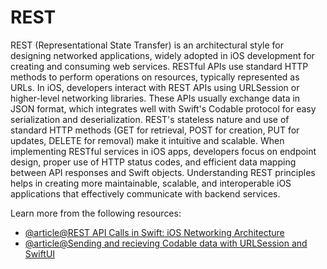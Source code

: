# REST

REST (Representational State Transfer) is an architectural style for designing networked applications, widely adopted in iOS development for creating and consuming web services. RESTful APIs use standard HTTP methods to perform operations on resources, typically represented as URLs. In iOS, developers interact with REST APIs using URLSession or higher-level networking libraries. These APIs usually exchange data in JSON format, which integrates well with Swift's Codable protocol for easy serialization and deserialization. REST's stateless nature and use of standard HTTP methods (GET for retrieval, POST for creation, PUT for updates, DELETE for removal) make it intuitive and scalable. When implementing RESTful services in iOS apps, developers focus on endpoint design, proper use of HTTP status codes, and efficient data mapping between API responses and Swift objects. Understanding REST principles helps in creating more maintainable, scalable, and interoperable iOS applications that effectively communicate with backend services.

Learn more from the following resources:

- [@article@REST API Calls in Swift: iOS Networking Architecture](https://matteomanferdini.com/swift-rest-api/)
- [@article@Sending and recieving Codable data with URLSession and SwiftUI](https://www.hackingwithswift.com/books/ios-swiftui/sending-and-receiving-codable-data-with-urlsession-and-swiftui)